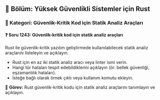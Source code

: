 ## 📘 Bölüm: Yüksek Güvenlikli Sistemler için Rust
### 🔹 Kategori: Güvenlik-Kritik Kod için Statik Analiz Araçları
#### ❓ Soru 1243: Güvenlik-kritik kod için statik analiz araçları

Rust ile güvenlik-kritik yazılım geliştirmede kullanılabilecek statik analiz araçlarını listeleyin ve açıklayın.

- Rust için en az iki statik analiz aracı veya linter ismi verin.
- Hangi tür hataları tespit edebildiklerini açıklayın (ör. bellek güvenliği, eşzamanlılık hataları).
- İsteğe bağlı olarak örnek çıktı veya kullanım komutu ekleyin.

🔧 **Görev:** Rust güvenlik-kritik kodu için statik analiz araçlarını tanımlayın ve açıklayın.

